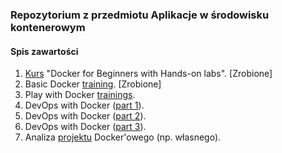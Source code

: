 ### Repozytorium z przedmiotu Aplikacje w środowisku kontenerowym

#### Spis zawartości
1. [Kurs](01-docker-for-beginners/) "Docker for Beginners with Hands-on labs". [Zrobione]
2. Basic Docker [training](02-basic-docker-trainings/). [Zrobione]                         
3. Play with Docker [trainings](03-play-with-docker-trainings/).                    
4. DevOps with Docker ([part 1](04-devops-with-docker-part-1/)).                    
5. DevOps with Docker ([part 2](05-devops-with-docker-part-2/)).                    
6. DevOps with Docker ([part 3](06-devops-with-docker-part-3/)).                    
7. Analiza [projektu](07-own-docker-project/) Docker'owego (np. własnego). 
